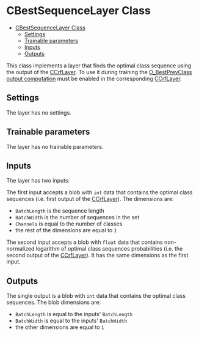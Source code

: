 # CBestSequenceLayer Class

<!-- TOC -->

- [CBestSequenceLayer Class](#cbestsequencelayer-class)
    - [Settings](#settings)
    - [Trainable parameters](#trainable-parameters)
    - [Inputs](#inputs)
    - [Outputs](#outputs)

<!-- /TOC -->

This class implements a layer that finds the optimal class sequence using the output of the [CCrfLayer](CrfLayer.md).
To use it during training the [O_BestPrevClass output computation](CrfLayer.html#O_BestPrevClass-output-computation) must be enabled in the corresponding [CCrfLayer](CrfLayer.md).

## Settings

The layer has no settings.

## Trainable parameters

The layer has no trainable parameters.

## Inputs

The layer has two inputs:

The first input accepts a blob with `int` data that contains the optimal class sequences (i.e. first output of the [CCrfLayer](CrfLayer.md)). The dimensions are:

- `BatchLength` is the sequence length
- `BatchWidth` is the number of sequences in the set
- `Channels` is equal to the number of classes
- the rest of the dimensions are equal to `1`

The second input accepts a blob with `float` data that contains non-normalized logarithm of optimal class sequences probabilities (i.e. the second output of the [CCrfLayer](CrfLayer.md)). It has the same dimensions as the first input.

## Outputs

The single output is a blob with `int` data that contains the optimal class sequences. The blob dimensions are:

- `BatchLength` is equal to the inputs' `BatchLength`
- `BatchWidth` is equal to the inputs' `BatchWidth`
- the other dimensions are equal to `1`
